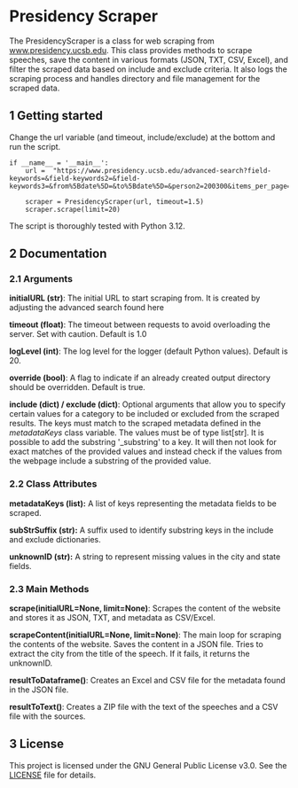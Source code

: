 # Presidency Scraper
The PresidencyScraper is a class for web scraping from www.presidency.ucsb.edu. This class provides methods to scrape speeches, save the content in various formats (JSON, TXT, CSV, Excel), and filter the scraped data based on include and exclude criteria. It also logs the scraping process and handles directory and file management for the scraped data.

## 1 Getting started
Change the url variable (and timeout, include/exclude) at the bottom and run the script.

```
if __name__ = '__main__':
    url =  "https://www.presidency.ucsb.edu/advanced-search?field-keywords=&field-keywords2=&field-keywords3=&from%5Bdate%5D=&to%5Bdate%5D=&person2=200300&items_per_page=100"

    scraper = PresidencyScraper(url, timeout=1.5)
    scraper.scrape(limit=20)
```
The script is thoroughly tested with Python 3.12.

## 2 Documentation

### 2.1 Arguments
**initialURL (str)**: The initial URL to start scraping from. It is created by adjusting the advanced search found here

**timeout (float)**: The timeout between requests to avoid overloading the server. Set with caution. Default is 1.0

**logLevel (int)**: The log level for the logger (default Python values). Default is 20.

**override (bool)**: A flag to indicate if an already created output directory should be overridden. Default is true.

**include (dict) / exclude (dict)**: Optional arguments that allow you to specify certain values for a category to be included or excluded from the scraped results. The keys must match to the scraped metadata defined in the *metadataKeys* class variable. The values must be of type list[str]. It is possible to add the substring '_substring' to a key. It will then not look for exact matches of the provided values and instead check if the values from the webpage include a substring of the provided value.

### 2.2 Class Attributes
**metadataKeys (list):** A list of keys representing the metadata fields to be scraped.

**subStrSuffix (str):** A suffix used to identify substring keys in the include and exclude dictionaries.

**unknownID (str):** A string to represent missing values in the city and state fields.

### 2.3 Main Methods
**scrape(initialURL=None, limit=None)**: Scrapes the content of the website and stores it as JSON, TXT, and metadata as CSV/Excel.

**scrapeContent(initialURL=None, limit=None)**: The main loop for scraping the contents of the website. Saves the content in a JSON file. Tries to extract the city from the title of the speech. If it fails, it returns the unknownID.

**resultToDataframe()**: Creates an Excel and CSV file for the metadata found in the JSON file.

**resultToText()**: Creates a ZIP file with the text of the speeches and a CSV file with the sources.

## 3 License

This project is licensed under the GNU General Public License v3.0. See the [LICENSE](../LICENSE.txt) file for details.